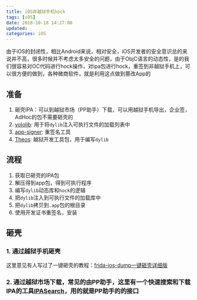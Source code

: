 ```yaml
---
title: iOS非越狱手机hock
tags: [iOS]
date: 2018-10-18 14:27:00
updated:
categories: iOS
---
```


由于iOS的封闭性，相比Android来说，相对安全，iOS开发者的安全意识总的来说并不高，很多时候并不考虑太多安全的问题，由于ObjC语言的动态性，是的我们很容易对OC代码进行hock操作，对ipa包进行hock，重签到非越狱手机上，可以很方便的做到，各种微商软件，就是利用这点做到篡改App的

<!-- more -->

## 准备
1. 砸壳IPA：可以到越狱市场（PP助手）下载，可以用越狱手机导出，企业签，AdHoc的包不需要砸壳的
2. [yololib](https://github.com/KJCracks/yololib): 用于将`dylib`注入可执行文件的加载列表中
3. [app-signer](https://github.com/zhengbomo/ios-app-signer): 重签名工具
4. [Theos](https://github.com/theos/theos.git): 越狱开发工具包，用于编写`dylib`

## 流程
1. 获取已砸壳的IPA包
2. 解压得到app包，得到可执行程序
3. 编写`dylib`动态库和`hock`的逻辑
4. 把`dylib`注入到可执行文件的加载库中
5. 把`dylib`拷贝到`.app`包的根目录
5. 使用开发证书重签名，安装

## 砸壳
### 1. 通过越狱手机砸壳
这里意见有人写过了一键砸壳的教程：[frida-ios-dump一键砸壳详细版](https://www.jianshu.com/p/cfe852110e8a)


### 2. 通过越狱市场下载，常见的由PP助手，这里有一个快速搜索和下载IPA的工具[IPASearch](https://github.com/ytx0574/IPASearch)，用的就是PP助手的的接口
